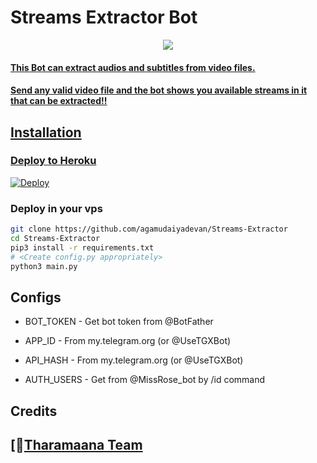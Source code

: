 # Streams Extractor Bot

<p align="center">
  <a href="https://www.python.org">
    <img src="http://ForTheBadge.com/images/badges/made-with-python.svg">

#### This Bot can extract audios and subtitles from video files.
#### Send any valid video file and the bot shows you available streams in it that can be extracted!!

## Installation

### Deploy to Heroku
[![Deploy](https://www.herokucdn.com/deploy/button.svg)](https://heroku.com/deploy?template=https://github.com/agamudaiyadevan/Streams-Extractor)

### Deploy in your vps
```sh
git clone https://github.com/agamudaiyadevan/Streams-Extractor
cd Streams-Extractor
pip3 install -r requirements.txt
# <Create config.py appropriately>
python3 main.py
```

## Configs

* BOT_TOKEN  - Get bot token from @BotFather

* APP_ID        - From my.telegram.org (or @UseTGXBot)

* API_HASH      - From my.telegram.org (or @UseTGXBot)

* AUTH_USERS    - Get from @MissRose_bot by /id command

## Credits

## [🤖[Tharamaana Team](https://telegram.me/tharamaanateambot)


